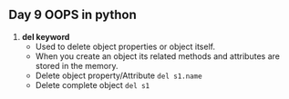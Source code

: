 ## Day 9 OOPS in python

1. **del keyword**
   - Used to delete object properties or object itself.
   - When you create an object its related methods and attributes are stored in the memory.
   - Delete object property/Attribute `del s1.name`
   - Delete complete object `del s1`
     
